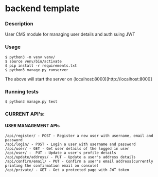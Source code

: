 # backend template

### Description
User CMS module for managing user details and auth suing JWT


### Usage
```
$ python3 -m venv venv/
$ source venv/bin/activate
$ pip install -r requirements.txt
$ python3 manage.py runserver
```
The above will start the server on (localhost:8000)[http://localhost:8000]

### Running tests
```
$ python3 manage.py test
```

### CURRENT API's:
#### USER MANAGEMENT APIs

```
/api/register/ - POST - Register a new user with username, email and password
/api/login/ - POST - Login a user with username and password
/api/user/ - GET - Get user details of the logged in user
/api/user/ -  PUT - Update a user's profile details
/api/update/address/ - PUT - Update a user's address details
/api/confirm/email/ - PUT - Confirm a user's email address(currently printing the confirmation email on console)
/api/private/ - GET - Get a protected page with JWT token
```
